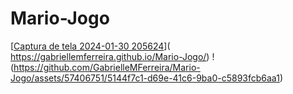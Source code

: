 # Mario-Jogo

[[Captura de tela 2024-01-30 205624]([imageurl](https://github.com/GabrielleMFerreira/Mario-Jogo/assets/57406751/1f7a7502-4623-4901-a53d-2ba175552e20))]( https://gabriellemferreira.github.io/Mario-Jogo/)
!(https://github.com/GabrielleMFerreira/Mario-Jogo/assets/57406751/5144f7c1-d69e-41c6-9ba0-c5893fcb6aa1)

